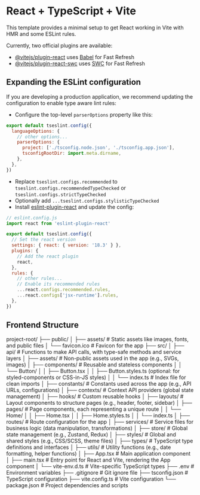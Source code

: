 # React + TypeScript + Vite

This template provides a minimal setup to get React working in Vite with HMR and some ESLint rules.

Currently, two official plugins are available:

- [@vitejs/plugin-react](https://github.com/vitejs/vite-plugin-react/blob/main/packages/plugin-react/README.md) uses [Babel](https://babeljs.io/) for Fast Refresh
- [@vitejs/plugin-react-swc](https://github.com/vitejs/vite-plugin-react-swc) uses [SWC](https://swc.rs/) for Fast Refresh

## Expanding the ESLint configuration

If you are developing a production application, we recommend updating the configuration to enable type aware lint rules:

- Configure the top-level `parserOptions` property like this:

```js
export default tseslint.config({
  languageOptions: {
    // other options...
    parserOptions: {
      project: ['./tsconfig.node.json', './tsconfig.app.json'],
      tsconfigRootDir: import.meta.dirname,
    },
  },
})
```

- Replace `tseslint.configs.recommended` to `tseslint.configs.recommendedTypeChecked` or `tseslint.configs.strictTypeChecked`
- Optionally add `...tseslint.configs.stylisticTypeChecked`
- Install [eslint-plugin-react](https://github.com/jsx-eslint/eslint-plugin-react) and update the config:

```js
// eslint.config.js
import react from 'eslint-plugin-react'

export default tseslint.config({
  // Set the react version
  settings: { react: { version: '18.3' } },
  plugins: {
    // Add the react plugin
    react,
  },
  rules: {
    // other rules...
    // Enable its recommended rules
    ...react.configs.recommended.rules,
    ...react.configs['jsx-runtime'].rules,
  },
})
```

## Frontend Structure

project-root/
├── public/
│   ├── assets/                # Static assets like images, fonts, and public files
│   └── favicon.ico            # Favicon for the app
├── src/
│   ├── api/                   # Functions to make API calls, with type-safe methods and service layers
│   ├── assets/                # Non-public assets used in the app (e.g., SVGs, images)
│   ├── components/            # Reusable and stateless components
│   │   └── Button/
│   │       ├── Button.tsx
│   │       ├── Button.styles.ts (optional: for styled-components or CSS-in-JS styles)
│   │       └── index.ts       # Index file for clean imports
│   ├── constants/             # Constants used across the app (e.g., API URLs, configurations)
│   ├── contexts/              # Context API providers (global state management)
│   ├── hooks/                 # Custom reusable hooks
│   ├── layouts/               # Layout components to structure pages (e.g., header, footer, sidebar)
│   ├── pages/                 # Page components, each representing a unique route
│   │   └── Home/
│   │       ├── Home.tsx
│   │       ├── Home.styles.ts
│   │       └── index.ts
│   ├── routes/                # Route configuration for the app
│   ├── services/              # Service files for business logic (data manipulation, transformations)
│   ├── store/                 # Global state management (e.g., Zustand, Redux)
│   ├── styles/                # Global and shared styles (e.g., CSS/SCSS, theme files)
│   ├── types/                 # TypeScript type definitions and interfaces
│   ├── utils/                 # Utility functions (e.g., date formatting, helper functions)
│   ├── App.tsx                # Main application component
│   ├── main.tsx               # Entry point for React and Vite, rendering the App component
│   └── vite-env.d.ts          # Vite-specific TypeScript types
├── .env                       # Environment variables
├── .gitignore                 # Git ignore file
├── tsconfig.json              # TypeScript configuration
├── vite.config.ts             # Vite configuration
└── package.json               # Project dependencies and scripts
